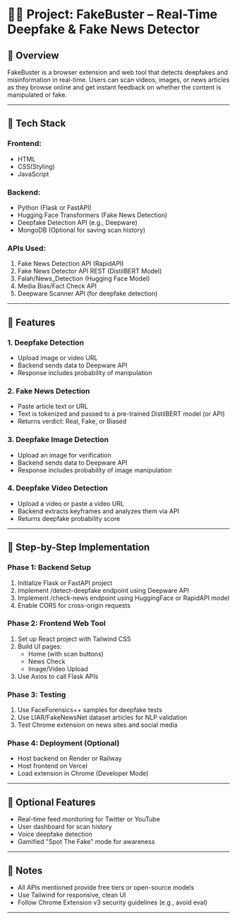 # 🕵‍♂ Project: FakeBuster – Real-Time Deepfake & Fake News Detector

## 🚀 Overview
FakeBuster is a browser extension and web tool that detects deepfakes and misinformation in real-time. Users can scan videos, images, or news articles as they browse online and get instant feedback on whether the content is manipulated or fake.

---

## 🧰 Tech Stack

### Frontend:
- HTML
- CSS(Styling)
- JavaScript 

### Backend:
- Python (Flask or FastAPI)
- Hugging Face Transformers (Fake News Detection)
- Deepfake Detection API (e.g., Deepware)
- MongoDB (Optional for saving scan history)

### APIs Used:
1. Fake News Detection API (RapidAPI)
2. Fake News Detector API REST (DistilBERT Model)
3. Falah/News_Detection (Hugging Face Model)
4. Media Bias/Fact Check API
5. Deepware Scanner API (for deepfake detection)

---

## 🧱 Features

### 1. Deepfake Detection
- Upload image or video URL
- Backend sends data to Deepware API
- Response includes probability of manipulation

### 2. Fake News Detection
- Paste article text or URL
- Text is tokenized and passed to a pre-trained DistilBERT model (or API)
- Returns verdict: Real, Fake, or Biased

### 3. Deepfake Image Detection
- Upload an image for verification
- Backend sends data to Deepware API
- Response includes probability of image manipulation

### 4. Deepfake Video Detection
- Upload a video or paste a video URL
- Backend extracts keyframes and analyzes them via API
- Returns deepfake probability score

---

## 🔧 Step-by-Step Implementation

### Phase 1: Backend Setup
1. Initialize Flask or FastAPI project
2. Implement /detect-deepfake endpoint using Deepware API
3. Implement /check-news endpoint using HuggingFace or RapidAPI model
4. Enable CORS for cross-origin requests

### Phase 2: Frontend Web Tool
1. Set up React project with Tailwind CSS
2. Build UI pages:
   - Home (with scan buttons)
   - News Check
   - Image/Video Upload
3. Use Axios to call Flask APIs

### Phase 3: Testing
1. Use FaceForensics++ samples for deepfake tests
2. Use LIAR/FakeNewsNet dataset articles for NLP validation
3. Test Chrome extension on news sites and social media

### Phase 4: Deployment (Optional)
- Host backend on Render or Railway
- Host frontend on Vercel
- Load extension in Chrome (Developer Mode)

---

## 🌟 Optional Features
- Real-time feed monitoring for Twitter or YouTube
- User dashboard for scan history
- Voice deepfake detection
- Gamified "Spot The Fake" mode for awareness

---

## 📌 Notes
- All APIs mentioned provide free tiers or open-source models
- Use Tailwind for responsive, clean UI
- Follow Chrome Extension v3 security guidelines (e.g., avoid eval)

---
